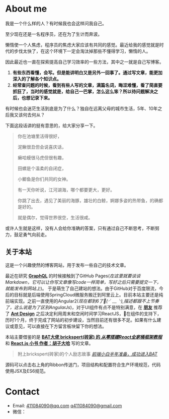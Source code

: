 # About me  
我是一个什么样的人？有时候我也会这样问我自己。 
    
至少现在还是一名程序员，还在为了生计而奔波。 

懒惰使一个人焦虑，程序员的焦虑大家应该有共同的感觉。最近给我的感觉就是时代的步伐太快了，在这个环境下一定会淘汰掉那些不懂得学习，懒惰的人。

因此最近也一直在探索提高自己学习效率的一些方法，其中之一就是自己写博客。

1. **有些东西看懂，会写。但是能讲明白又是另外一回事了。通过写文章，能更加深入的了解各个知识点。**
2. **经常查问题的时候，看到有些人写的文章，满篇名词，晦涩难懂，看了简直要抓狂了，当时的感觉就是，给自己一巴掌，怎么这么笨？所以待问题解决之后，也想记录下来。**

有时候也会迷茫生活到底是为了什么？独自在远离父母的城市生活，5年、10年之后我又该何去何从？

下面这段话讲的挺有意思的，给大家分享一下。

> 你在池塘里活得很好，
> 
> 泥鳅很丑但会说喜庆话，
> 
> 癞哈蟆很马虎但很有趣，
> 
> 田螺是个温柔的自闭症，
> 
> 小鲫鱼是你们共同的女神。
> 
> 有一天你听说，江河湖海，哪个都要更大，更好。
> 
> 你跳了出去，遇见了美丽的海豚，雄壮的白鲸，婀娜多姿的热带鱼，的确都是好的。
> 
> 就是偶尔，觉得世界很空，生活很咸。

或许人生就是这样，没有人会给你准确的答案，只有通过自己不断思考，不断努力，鼓足勇气向前走。

## 关于本站    
这是一个兴趣使然的博客网站，用于发布一些自己的技术文章。

最近在研究 **[GraphQL](https://graphql.org/learn/)** 的时候接触到了GitHub Pages(*在这里就要谈谈Markdown，它可以让你写文章像写code一样简单，写好之后只需要提交一下，就能发布到网站上*)。
于是萌生了自己建站的想法。由于GitHub对于百度限流，今后的目标就是后端使用SpringCloud微服务搬迁到阿里云上。目前本站主要还是纯前端实现。之前一直使用的Angular2(*现在都到6了(╯﹏╰),描述都跟不上节奏了，这么说是为了区别AngularJs*)，对于UI组件有点不是特别满意，在 **[朋友](https://github.com/china2008qyj)** 推荐了 **[Ant Design](https://ant.design/)** 之后决定利用周末和空闲时间学习ReactJS，在组件的支持下，历时1个月，终于完成了网站的初步建设，当然目前还有很多不足。如果有什么建议或意见，可以直接在下方留言板块留下你的想法。

本站主要借鉴的是 **[BAT大佬 brickspert(砖家) 的 *从零搭建React全家桶框架教程*](https://github.com/brickspert/blog/issues/1)** 和 **[React.js 小书 作者：胡子大哈](http://huziketang.mangojuice.top/books/react/)** 写的文章。
> 附上brickspert(砖家)的个人励志故事 *[前端小白半年准备，成功进入BAT](https://github.com/brickspert/blog/issues/16)*

源码可以点击右上角的Ribbon传送门，项目结构和配置符合生产环境规范，代码使用JSX及ES6规范。

# Contact
* Email: 411084090@qq.com q411084090@gmail.com
* 微信：